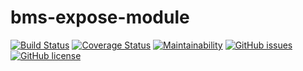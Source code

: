 # bms-expose-module
[![Build Status](https://travis-ci.com/justinSchellenberg/bms-expose-module.svg?branch=master)](https://travis-ci.com/justinSchellenberg/bms-expose-module) [![Coverage Status](https://coveralls.io/repos/github/justinSchellenberg/bms-expose-module/badge.svg?branch=master)](https://coveralls.io/github/justinSchellenberg/bms-expose-module?branch=master) [![Maintainability](https://api.codeclimate.com/v1/badges/312a5a133f3047ac0975/maintainability)](https://codeclimate.com/github/justinSchellenberg/bms-expose-module/maintainability) [![GitHub issues](https://img.shields.io/github/issues/justinSchellenberg/bms-expose-module.svg?style=popout)](https://github.com/justinSchellenberg/bms-expose-module/issues) [![GitHub license](https://img.shields.io/github/license/justinSchellenberg/bms-expose-module.svg?style=popout)](https://github.com/justinSchellenberg/bms-expose-module/blob/master/LICENSE.md)


